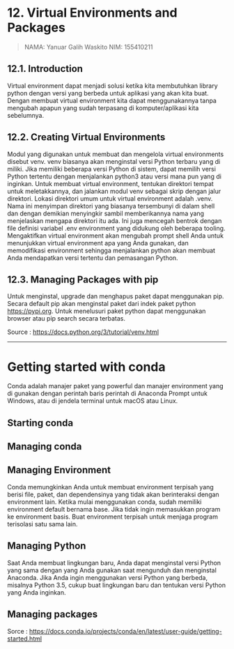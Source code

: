 # 12. Virtual Environments and Packages

> NAMA: Yanuar Galih Waskito
> NIM: 155410211

## 12.1. Introduction
Virtual environment dapat menjadi solusi ketika kita membutuhkan library python dengan versi yang berbeda untuk aplikasi yang akan kita buat. Dengan membuat virtual environment kita dapat menggunakannya tanpa mengubah apapun yang sudah terpasang di komputer/aplikasi kita sebelumnya.
## 12.2. Creating Virtual Environments
Modul yang digunakan untuk membuat dan mengelola virtual environments disebut venv. venv biasanya akan menginstal versi Python terbaru yang di miliki. Jika memiliki beberapa versi Python di sistem, dapat memilih versi Python tertentu dengan menjalankan python3 atau versi mana pun yang di inginkan.
Untuk membuat virtual environment, tentukan direktori tempat untuk meletakkannya, dan jalankan modul venv sebagai skrip dengan jalur direktori.
Lokasi direktori umum untuk virtual environment adalah .venv. Nama ini menyimpan direktori yang biasanya tersembunyi di dalam shell dan dengan demikian menyingkir sambil memberikannya nama yang menjelaskan mengapa direktori itu ada. Ini juga mencegah bentrok dengan file definisi variabel .env environment yang didukung oleh beberapa tooling.
Mengaktifkan virtual environment akan mengubah prompt shell Anda untuk menunjukkan virtual environment apa yang Anda gunakan, dan memodifikasi environment sehingga menjalankan python akan membuat Anda mendapatkan versi tertentu dan pemasangan Python.
## 12.3. Managing Packages with pip
Untuk menginstal, upgrade dan menghapus paket dapat menggunakan pip. Secara default pip akan menginstal paket dari indek paket python <https://pypi.org>. Untuk menelusuri paket python dapat menggunakan browser atau pip search secara terbatas.

Source : https://docs.python.org/3/tutorial/venv.html

---
# Getting started with conda
Conda adalah manajer paket yang powerful dan manajer environment yang di gunakan dengan perintah baris perintah di Anaconda Prompt untuk Windows, atau di jendela terminal untuk macOS atau Linux.
## Starting conda
## Managing conda
## Managing Environment
Conda memungkinkan Anda untuk membuat environment terpisah yang berisi file, paket, dan dependensinya yang tidak akan berinteraksi dengan environment lain.
Ketika mulai menggunakan conda, sudah memiliki environment default bernama base. Jika tidak ingin memasukkan program ke environment basis. Buat environment terpisah untuk menjaga program terisolasi satu sama lain.
## Managing Python
Saat Anda membuat lingkungan baru, Anda dapat menginstal versi Python yang sama dengan yang Anda gunakan saat mengunduh dan menginstal Anaconda. Jika Anda ingin menggunakan versi Python yang berbeda, misalnya Python 3.5, cukup buat lingkungan baru dan tentukan versi Python yang Anda inginkan.
## Managing packages
Sorce : https://docs.conda.io/projects/conda/en/latest/user-guide/getting-started.html